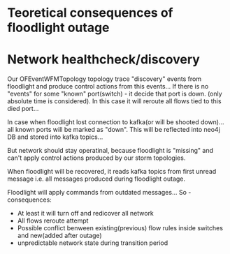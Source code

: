 # Teoretical consequences of floodlight outage

# Network healthcheck/discovery
Our OFEventWFMTopology topology trace "discovery" events from floodlight and produce control actions
from this events... If there is no "events" for some "known" port(switch) - it decide that port is down. 
(only absolute time is considered). In this case it will reroute all flows tied to this died port...

In case when floodlight lost connection to kafka(or will be shooted down)... all known ports will be 
marked as "down". This will be reflected into neo4j DB and stored into kafka topics...

But network should stay operatinal, because floodlight is "missing" and can't apply control actions 
produced by our storm topologies.

When floodlight will be recovered, it reads kafka topics from first unread message i.e. all messages
produced during floodlight outage.

Floodlight will apply commands from outdated messages... So - consequences:
* At least it will turn off and redicover all network
* All flows reroute attempt
* Possible conflict benween existing(previous) flow rules inside switches and new(added after outage)
* unpredictable network state during transition period

